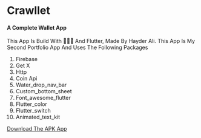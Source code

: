 # Crawllet 
#### A Complete Wallet App

This App Is Build With  🤎🤎🤎 And Flutter, Made By Hayder Ali. This App Is My Second Portfolio App And Uses The Following Packages
1. Firebase
2. Get X
3. Http
4. Coin Api
5. Water_drop_nav_bar
6. Custom_bottom_sheet
7. Font_awesome_flutter
8. Flutter_color
9. Flutter_switch
10. Animated_text_kit

[Download The APK App](https://drive.google.com/file/d/1Kv_FkpwL0EweH7NG4mQq14oDzhwZ1hAQ/view?usp=sharing "Download The APK App")
